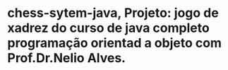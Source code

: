 # chess-sytem-java, Projeto: jogo de xadrez do curso de java completo programação orientad a objeto com Prof.Dr.Nelio Alves.
